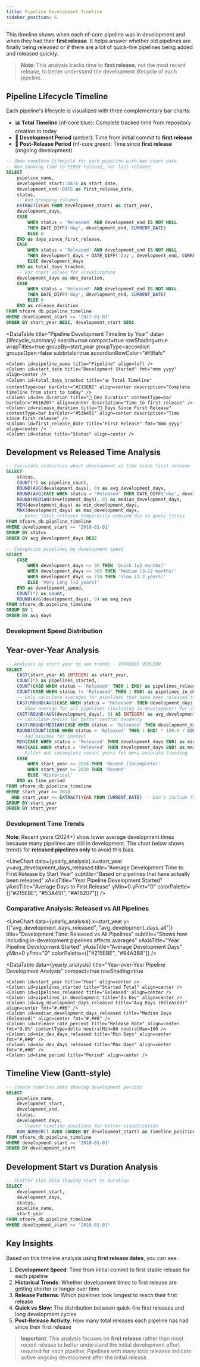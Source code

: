 ```yaml
---
title: Pipeline Development Timeline
sidebar_position: 6
---
```


This timeline shows when each nf-core pipeline was in development and when they had their **first release**. It helps answer whether old pipelines are finally being released or if there are a lot of quick-fire pipelines being added and released quickly.

> **Note**: This analysis tracks time to **first release**, not the most recent release, to better understand the development lifecycle of each pipeline.

## Pipeline Lifecycle Timeline

Each pipeline's lifecycle is visualized with three complementary bar charts:
- **📊 Total Timeline** (nf-core blue): Complete tracked time from repository creation to today
- **🔨 Development Period** (amber): Time from initial commit to **first release** 
- **🚀 Post-Release Period** (nf-core green): Time since **first release** (ongoing development)

```sql lifecycle_summary
-- Show complete lifecycle for each pipeline with bar chart data
-- Now showing time to FIRST release, not last release
SELECT 
    pipeline_name,
    development_start::DATE as start_date,
    development_end::DATE as first_release_date,
    status,
    -- Add grouping columns
    EXTRACT(YEAR FROM development_start) as start_year,
    development_days,
    CASE 
        WHEN status = 'Released' AND development_end IS NOT NULL 
        THEN DATE_DIFF('day', development_end, CURRENT_DATE)
        ELSE 0
    END as days_since_first_release,
    CASE 
        WHEN status = 'Released' AND development_end IS NOT NULL 
        THEN development_days + DATE_DIFF('day', development_end, CURRENT_DATE)
        ELSE development_days
    END as total_days_tracked,
    -- Bar chart values for visualization
    development_days as dev_duration,
    CASE 
        WHEN status = 'Released' AND development_end IS NOT NULL 
        THEN DATE_DIFF('day', development_end, CURRENT_DATE)
        ELSE 0
    END as release_duration
FROM nfcore_db.pipeline_timeline
WHERE development_start >= '2017-01-01'
ORDER BY start_year DESC, development_start DESC
```

<DataTable 
    title="Pipeline Development Timeline by Year"
    data={lifecycle_summary} 
    search=true
    compact=true
    rowShading=true
    wrapTitles=true
    groupBy=start_year
    groupType=accordion
    groupsOpen=false
    subtotals=true
    accordionRowColor="#f8fafc"
>
    <Column id=pipeline_name title="Pipeline" align=left />
    <Column id=start_date title="Development Started" fmt="mmm yyyy" align=center />
    <Column id=total_days_tracked title="📊 Total Timeline" contentType=bar barColor="#215EBE" align=center description="Complete timeline from start to today" />
    <Column id=dev_duration title="🔨 Dev Duration" contentType=bar barColor="#A16207" align=center description="Time to first release" />
    <Column id=release_duration title="🚀 Days Since First Release" contentType=bar barColor="#53A451" align=center description="Time since first release" />
    <Column id=first_release_date title="First Release" fmt="mmm yyyy" align=center />
    <Column id=status title="Status" align=center />
</DataTable>

## Development vs Released Time Analysis

```sql duration_stats
-- Calculate statistics about development vs time since first release
SELECT 
    status,
    COUNT(*) as pipeline_count,
    ROUND(AVG(development_days), 0) as avg_development_days,
    ROUND(AVG(CASE WHEN status = 'Released' THEN DATE_DIFF('day', development_end, CURRENT_DATE) END), 0) as avg_days_since_first_release,
    ROUND(MEDIAN(development_days), 0) as median_development_days,
    MIN(development_days) as min_development_days,
    MAX(development_days) as max_development_days,
    -- Note: total_releases temporarily removed due to query issues
FROM nfcore_db.pipeline_timeline
WHERE development_start >= '2018-01-01'
GROUP BY status
ORDER BY avg_development_days DESC
```

<DataTable data={duration_stats} />

```sql quick_vs_slow
-- Categorize pipelines by development speed
SELECT 
    CASE 
        WHEN development_days <= 90 THEN 'Quick (≤3 months)'
        WHEN development_days <= 365 THEN 'Medium (3-12 months)'
        WHEN development_days <= 730 THEN 'Slow (1-2 years)'
        ELSE 'Very Long (>2 years)'
    END as development_speed,
    COUNT(*) as count,
    ROUND(AVG(development_days), 0) as avg_days
FROM nfcore_db.pipeline_timeline
GROUP BY 1
ORDER BY avg_days
```

### Development Speed Distribution

<BarChart 
    data={quick_vs_slow}
    x=development_speed
    y=count
    title="Pipeline Development Speed Distribution"
    xAxisTitle="Development Speed Category"
    yAxisTitle="Number of Pipelines"
/>

## Year-over-Year Analysis

```sql yearly_analysis
-- Analysis by start year to see trends - IMPROVED VERSION
SELECT 
    CAST(start_year AS INTEGER) as start_year,
    COUNT(*) as pipelines_started,
    COUNT(CASE WHEN status = 'Released' THEN 1 END) as pipelines_released,
    COUNT(CASE WHEN status != 'Released' THEN 1 END) as pipelines_in_development,
    -- Only calculate averages for pipelines that have been released to avoid skewing data
    CAST(ROUND(AVG(CASE WHEN status = 'Released' THEN development_days END), 0) AS INTEGER) as avg_development_days_released,
    -- Show average for all pipelines (including in-development) for comparison
    CAST(ROUND(AVG(development_days), 0) AS INTEGER) as avg_development_days_all,
    -- Calculate median for better central tendency
    CAST(ROUND(MEDIAN(CASE WHEN status = 'Released' THEN development_days END), 0) AS INTEGER) as median_development_days_released,
    ROUND(COUNT(CASE WHEN status = 'Released' THEN 1 END) * 100.0 / COUNT(*), 1) as release_rate_percent,
    -- Add min/max for context
    MIN(CASE WHEN status = 'Released' THEN development_days END) as min_dev_days_released,
    MAX(CASE WHEN status = 'Released' THEN development_days END) as max_dev_days_released,
    -- Filter out incomplete recent years for more accurate trending
    CASE 
        WHEN start_year >= 2024 THEN 'Recent (Incomplete)'
        WHEN start_year >= 2020 THEN 'Recent'  
        ELSE 'Historical'
    END as time_period
FROM nfcore_db.pipeline_timeline
WHERE start_year >= 2018 
  AND start_year <= EXTRACT(YEAR FROM CURRENT_DATE) -- Don't include future years
GROUP BY start_year
ORDER BY start_year
```

### Development Time Trends

**Note**: Recent years (2024+) show lower average development times because many pipelines are still in development. The chart below shows trends for **released pipelines only** to avoid this bias.

<LineChart 
    data={yearly_analysis}
    x=start_year
    y=avg_development_days_released
    title="Average Development Time to First Release by Start Year"
    subtitle="Based on pipelines that have actually been released"
    xAxisTitle="Year Pipeline Development Started"
    yAxisTitle="Average Days to First Release"
    yMin=0
    yFmt="0"
    colorPalette={["#215EBE", "#53A451", "#A16207"]}
/>

### Comparative Analysis: Released vs All Pipelines

<LineChart 
    data={yearly_analysis}
    x=start_year
    y={["avg_development_days_released", "avg_development_days_all"]}
    title="Development Time: Released vs All Pipelines"
    subtitle="Shows how including in-development pipelines affects averages"
    xAxisTitle="Year Pipeline Development Started"
    yAxisTitle="Average Development Days"
    yMin=0
    yFmt="0"
    colorPalette={["#215EBE", "#94A3B8"]}
/>

<DataTable 
    data={yearly_analysis}
    title="Year-over-Year Pipeline Development Analysis"
    compact=true
    rowShading=true
>
    <Column id=start_year title="Year" align=center />
    <Column id=pipelines_started title="Started Total" align=center />
    <Column id=pipelines_released title="Released" align=center />
    <Column id=pipelines_in_development title="In Dev" align=center />
    <Column id=avg_development_days_released title="Avg Days (Released)" align=center fmt="#,##0" />
    <Column id=median_development_days_released title="Median Days (Released)" align=center fmt="#,##0" />
    <Column id=release_rate_percent title="Release Rate" align=center fmt="0.0%" contentType=delta neutralMin=80 neutralMax=100 />
    <Column id=min_dev_days_released title="Min Days" align=center fmt="#,##0" />
    <Column id=max_dev_days_released title="Max Days" align=center fmt="#,##0" />
    <Column id=time_period title="Period" align=center />
</DataTable>

## Timeline View (Gantt-style)

```sql timeline_gantt_data
-- Create timeline data showing development periods
SELECT 
    pipeline_name,
    development_start,
    development_end,
    status,
    development_days,
    -- Create timeline positions for better visualization
    ROW_NUMBER() OVER (ORDER BY development_start) as timeline_position
FROM nfcore_db.pipeline_timeline
WHERE development_start >= '2018-01-01'
ORDER BY development_start
```

<ScatterPlot 
    data={timeline_gantt_data}
    x=development_start
    y=timeline_position
    size=development_days
    series=status
    title="Pipeline Development Timeline (Gantt View)"
    xAxisTitle="Development Start Date"
    yAxisTitle="Pipeline (by start order)"
    legend=true
/>

## Development Start vs Duration Analysis

```sql scatter_data
-- Scatter plot data showing start vs duration
SELECT 
    development_start,
    development_days,
    status,
    pipeline_name,
    start_year
FROM nfcore_db.pipeline_timeline
WHERE development_start >= '2018-01-01'
```

<ScatterPlot 
    data={scatter_data}
    x=development_start
    y=development_days
    series=status
    title="Development Start Date vs Duration"
    xAxisTitle="Development Start Date"
    yAxisTitle="Development Duration (Days)"
    legend=true
/>

## Key Insights

Based on this timeline analysis using **first release dates**, you can see:

1. **Development Speed**: Time from initial commit to first stable release for each pipeline
2. **Historical Trends**: Whether development times to first release are getting shorter or longer over time
3. **Release Patterns**: Which pipelines took longest to reach their first release
4. **Quick vs Slow**: The distribution between quick-fire first releases and long development cycles
5. **Post-Release Activity**: How many total releases each pipeline has had since their first release

> **Important**: This analysis focuses on **first release** rather than most recent release to better understand the initial development effort required for each pipeline. Pipelines with many total releases indicate active ongoing development after the initial release. 